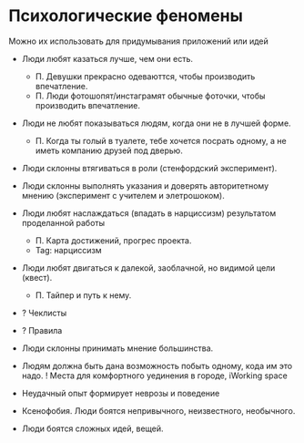 # Психологические феномены

Можно их использовать для придумывания приложений или идей

* Люди любят казаться лучше, чем они есть.
	* П. Девушки прекрасно одеваюттся, чтобы производить впечатление.
	* П. Люди фотошопят/инстаграмят обычные фоточки, чтобы производить впечатление.

* Люди не любят показываться людям, когда они не в лучшей форме.
	* П. Когда ты голый в туалете, тебе хочется посрать одному, а не иметь компанию друзей под дверью.

* Люди склонны втягиваться в роли (стенфордский эксперимент).

* Люди склонны выполнять указания и доверять авторитетному мнению (эксперимент с учителем и элетрошоком).

* Люди любят наслаждаться (впадать в нарциссизм) результатом проделанной работы
	* П. Карта достижений, прогрес проекта.
	* Tag: нарциссизм

* Люди любят двигаться к далекой, заоблачной, но видимой цели (квест).
	* П. Тайпер и путь к нему.

* ? Чеклисты
* ? Правила

* Люди склонны принимать мнение большинства.

* Людям должна быть дана возможность побыть одному, кода им это надо.
	! Места для комфортного уединения в городе, iWorking space

* Неудачный опыт формирует неврозы и поведение

* Ксенофобия. Люди боятся непривычного, неизвестного, необычного.

* Люди боятся сложных идей, вещей.
